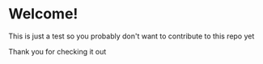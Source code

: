 # Welcome!

This is just a test so you probably don't want to contribute to this repo yet

Thank you for checking it out

